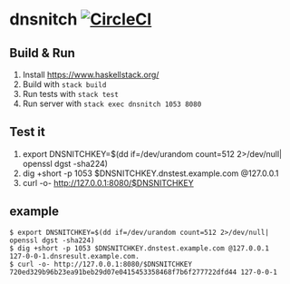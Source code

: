# dnsnitch [![CircleCI](https://circleci.com/gh/HowNetWorks/dnsnitch.svg?style=svg)](https://circleci.com/gh/HowNetWorks/dnsnitch)

## Build & Run

1. Install https://www.haskellstack.org/
1. Build with `stack build`
1. Run tests with `stack test`
1. Run server with `stack exec dnsnitch 1053 8080`

## Test it

1. export DNSNITCHKEY=$(dd if=/dev/urandom count=512 2>/dev/null| openssl dgst -sha224)
1. dig +short -p 1053 $DNSNITCHKEY.dnstest.example.com @127.0.0.1
1. curl -o- http://127.0.0.1:8080/$DNSNITCHKEY

## example

```console
$ export DNSNITCHKEY=$(dd if=/dev/urandom count=512 2>/dev/null| openssl dgst -sha224)
$ dig +short -p 1053 $DNSNITCHKEY.dnstest.example.com @127.0.0.1
127-0-0-1.dnsresult.example.com.
$ curl -o- http://127.0.0.1:8080/$DNSNITCHKEY
720ed329b96b23ea91beb29d07e0415453358468f7b6f277722dfd44 127-0-0-1
```
